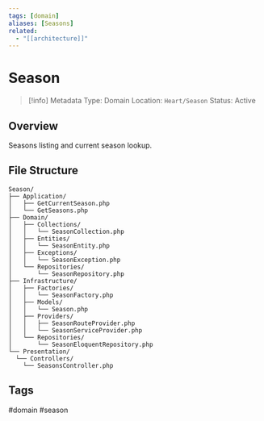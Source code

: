 ```yaml
---
tags: [domain]
aliases: [Seasons]
related:
  - "[[architecture]]"
---
```


# Season

> [!info] Metadata
> Type: Domain
> Location: `Heart/Season`
> Status: Active

## Overview
Seasons listing and current season lookup.

## File Structure
```
Season/
├── Application/
│   ├── GetCurrentSeason.php
│   └── GetSeasons.php
├── Domain/
│   ├── Collections/
│   │   └── SeasonCollection.php
│   ├── Entities/
│   │   └── SeasonEntity.php
│   ├── Exceptions/
│   │   └── SeasonException.php
│   └── Repositories/
│       └── SeasonRepository.php
├── Infrastructure/
│   ├── Factories/
│   │   └── SeasonFactory.php
│   ├── Models/
│   │   └── Season.php
│   ├── Providers/
│   │   ├── SeasonRouteProvider.php
│   │   └── SeasonServiceProvider.php
│   └── Repositories/
│       └── SeasonEloquentRepository.php
└── Presentation/
  └── Controllers/
    └── SeasonsController.php
```

## Tags
#domain #season
